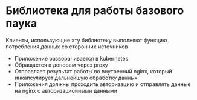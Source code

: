 # Библиотека для работы базового паука

Клиенты, использующие эту библиотеку выполняют функцию потребления данных со сторонних источников

- Приложение разворачивается в kubernetes
- Обращается в донорам через proxy
- Отправляет результат работы во внутренний nginx, который инкапсулирует дальнейшую обработку данных
- Приложения должны проходить авторизацию и отправлять данные на nginx с авторизационными данными
